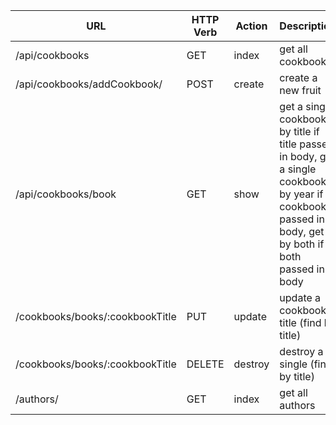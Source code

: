 | **URL**     | **HTTP Verb** | **Action** | **Description**             |
| ----------- | ------------- | -------------- | ---------------------- |
| /api/cookbooks     | GET           |    index            | get all cookbooks        |
| /api/cookbooks/addCookbook/     | POST          |    create            | create a new fruit     |
| /api/cookbooks/book  | GET           |    show            | get a single cookbook by title if title passed in body, get a single cookbook by year if cookbook passed in body, get it by both if both passed in body     |
| /cookbooks/books/:cookbookTitle | PUT           |    update            | update a cookbook's title (find by title)  |
| /cookbooks/books/:cookbookTitle | DELETE        |    destroy            | destroy a single (find by title) |
| /authors/ | GET       |    index           | get all authors |
